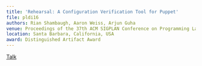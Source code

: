 ```yaml
---
title: 'Rehearsal: A Configuration Verification Tool for Puppet'
file: pldi16
authors: Rian Shambaugh, Aaron Weiss, Arjun Guha
venue: Proceedings of the 37th ACM SIGPLAN Conference on Programming Language Design and Implementation (PLDI '16)
location: Santa Barbara, California, USA
award: Distinguished Artifact Award
---
```


[Talk](https://www.youtube.com/watch?v=rpHWpmHfl-I)
